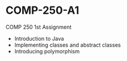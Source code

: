 # COMP-250-A1
COMP 250 1st Assignment
- Introduction to Java
- Implementing classes and abstract classes
- Introducing polymorphism 
